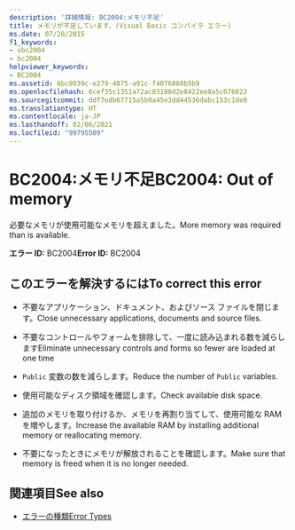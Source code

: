 ```yaml
---
description: '詳細情報: BC2004:メモリ不足'
title: メモリが不足しています。(Visual Basic コンパイラ エラー)
ms.date: 07/20/2015
f1_keywords:
- vbc2004
- bc2004
helpviewer_keywords:
- BC2004
ms.assetid: 6bc0939c-e279-4875-a91c-f4076860b5b9
ms.openlocfilehash: 6cef35c1351a72ac83108d2e8422ee8a5c076022
ms.sourcegitcommit: ddf7edb67715a5b9a45e3dd44536dabc153c1de0
ms.translationtype: HT
ms.contentlocale: ja-JP
ms.lasthandoff: 02/06/2021
ms.locfileid: "99795509"
---
```

# <a name="bc2004-out-of-memory"></a><span data-ttu-id="81a12-103">BC2004:メモリ不足</span><span class="sxs-lookup"><span data-stu-id="81a12-103">BC2004: Out of memory</span></span>

<span data-ttu-id="81a12-104">必要なメモリが使用可能なメモリを超えました。</span><span class="sxs-lookup"><span data-stu-id="81a12-104">More memory was required than is available.</span></span>

 <span data-ttu-id="81a12-105">**エラー ID:** BC2004</span><span class="sxs-lookup"><span data-stu-id="81a12-105">**Error ID:** BC2004</span></span>

## <a name="to-correct-this-error"></a><span data-ttu-id="81a12-106">このエラーを解決するには</span><span class="sxs-lookup"><span data-stu-id="81a12-106">To correct this error</span></span>

- <span data-ttu-id="81a12-107">不要なアプリケーション、ドキュメント、およびソース ファイルを閉じます。</span><span class="sxs-lookup"><span data-stu-id="81a12-107">Close unnecessary applications, documents and source files.</span></span>

- <span data-ttu-id="81a12-108">不要なコントロールやフォームを排除して、一度に読み込まれる数を減らします</span><span class="sxs-lookup"><span data-stu-id="81a12-108">Eliminate unnecessary controls and forms so fewer are loaded at one time</span></span>

- <span data-ttu-id="81a12-109">`Public` 変数の数を減らします。</span><span class="sxs-lookup"><span data-stu-id="81a12-109">Reduce the number of `Public` variables.</span></span>

- <span data-ttu-id="81a12-110">使用可能なディスク領域を確認します。</span><span class="sxs-lookup"><span data-stu-id="81a12-110">Check available disk space.</span></span>

- <span data-ttu-id="81a12-111">追加のメモリを取り付けるか、メモリを再割り当てして、使用可能な RAM を増やします。</span><span class="sxs-lookup"><span data-stu-id="81a12-111">Increase the available RAM by installing additional memory or reallocating memory.</span></span>

- <span data-ttu-id="81a12-112">不要になったときにメモリが解放されることを確認します。</span><span class="sxs-lookup"><span data-stu-id="81a12-112">Make sure that memory is freed when it is no longer needed.</span></span>

## <a name="see-also"></a><span data-ttu-id="81a12-113">関連項目</span><span class="sxs-lookup"><span data-stu-id="81a12-113">See also</span></span>

- [<span data-ttu-id="81a12-114">エラーの種類</span><span class="sxs-lookup"><span data-stu-id="81a12-114">Error Types</span></span>](../../programming-guide/language-features/error-types.md)
